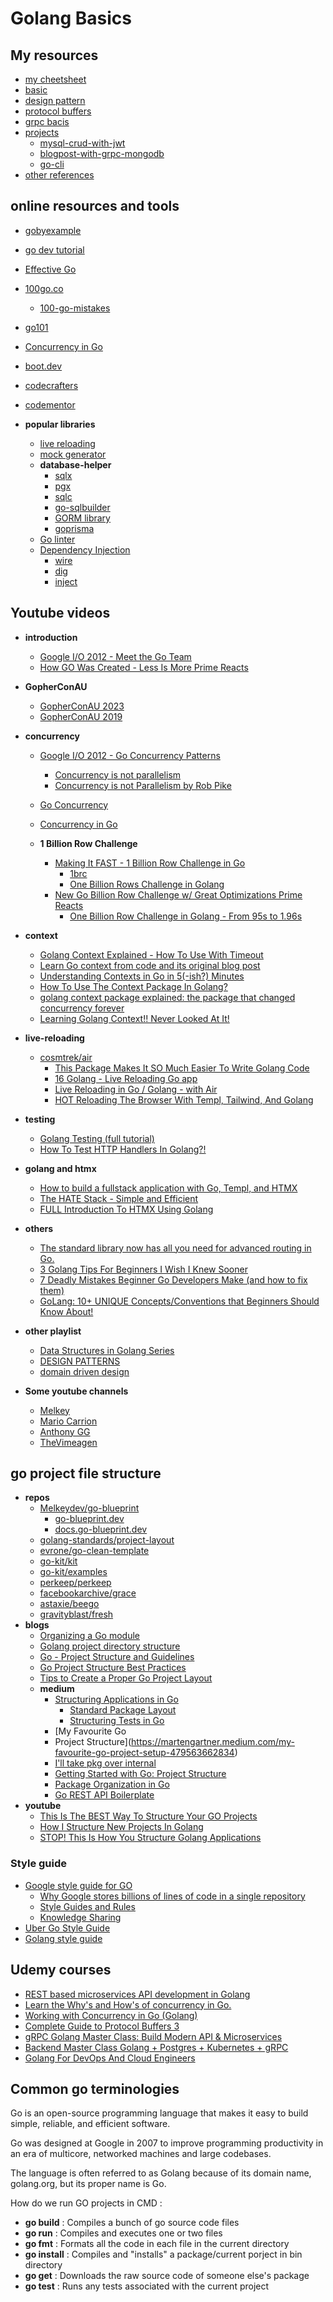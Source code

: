 # Golang Basics

## My resources
- [my cheetsheet](/cheetsheet.md)
- [basic](./basics/)
- [design pattern](./design-pattern/)
- [protocol buffers](./grpc/potocol-buffers/)
- [grpc bacis](./grpc/grpc-basics/)
- [projects](./projects/)
  - [mysql-crud-with-jwt](./projects/crud-jwt/)
  - [blogpost-with-grpc-mongodb](./projects/blog-grpc/)
  - [go-cli](./projects/go-cli/)
- [other references](./other-references.md)


## online resources and tools
- [gobyexample](https://gobyexample.com/)
- [go dev tutorial](https://go.dev/doc/tutorial/)
- [Effective Go](https://go.dev/doc/effective_go)
- [100go.co](https://100go.co/)
  - [100-go-mistakes](https://github.com/teivah/100-go-mistakes)
- [go101](https://go101.org/)
- [Concurrency in Go](https://edu.anarcho-copy.org/Programming%20Languages/Go/Concurrency%20in%20Go.pdf)
- [boot.dev](https://www.boot.dev/tracks/backend)
- [codecrafters](https://app.codecrafters.io/catalog)
- [codementor](https://www.codementor.io/mentorship/new)

- **popular libraries**
  - [live reloading](https://github.com/cosmtrek/air)
  - [mock generator](https://github.com/uber-go/mock)
  - **database-helper**
    - [sqlx](https://github.com/jmoiron/sqlx)
    - [pgx](https://github.com/jackc/pgx)
    - [sqlc](https://docs.sqlc.dev/en/stable/index.html)
    - [go-sqlbuilder](https://github.com/huandu/go-sqlbuilder)
    - [GORM library](https://gorm.io/)
    - [goprisma](https://goprisma.org/docs)
  - [Go linter](https://github.com/golangci/golangci-lint)
  - [Dependency Injection](https://blog.matthiasbruns.com/golang-the-ultimate-guide-to-dependency-injection)
    - [wire](https://github.com/google/wire/)
    - [dig](https://github.com/uber-go/dig)
    - [inject](https://github.com/facebookarchive/inject)




## Youtube videos
- **introduction**
  - [Google I/O 2012 - Meet the Go Team](https://www.youtube.com/watch?v=sln-gJaURzk)
  - [How GO Was Created - Less Is More Prime Reacts](https://www.youtube.com/watch?v=4EMcm9vzlnI)

- **GopherConAU**
  - [GopherConAU 2023](https://www.youtube.com/playlist?list=PLN_36A3Rw5hFsJqqs7olOAxxU-WJGlXS0)
  - [GopherConAU 2019](https://www.youtube.com/playlist?list=PLN_36A3Rw5hFJVoIf31_MeN67Pqj2NGrB)

- **concurrency**
  - [Google I/O 2012 - Go Concurrency Patterns](https://www.youtube.com/watch?v=f6kdp27TYZs)
    - [Concurrency is not parallelism](https://go.dev/blog/waza-talk)
    - [Concurrency is not Parallelism by Rob Pike](https://www.youtube.com/watch?v=oV9rvDllKEg)
  - [Go Concurrency](https://www.youtube.com/playlist?list=PL7g1jYj15RUNqJStuwE9SCmeOKpgxC0HP)
  - [Concurrency in Go](https://www.youtube.com/watch?v=LvgVSSpwND8)

  - **1 Billion Row Challenge**
    - [Making It FAST - 1 Billion Row Challenge in Go](https://www.youtube.com/watch?v=cYng524S-MA)
      - [1brc](https://github.com/shraddhaag/1brc)
      - [One Billion Rows Challenge in Golang](https://www.bytesizego.com/blog/one-billion-row-challenge-go)
    - [New Go Billion Row Challenge w/ Great Optimizations Prime Reacts](https://www.youtube.com/watch?v=SZ1PDS7iRU8)
      - [One Billion Row Challenge in Golang - From 95s to 1.96s](https://r2p.dev/b/2024-03-18-1brc-go/)
  
- **context**
  - [Golang Context Explained - How To Use With Timeout](https://www.youtube.com/watch?v=fXzzF5y6UEU)
  - [Learn Go context from code and its original blog post](https://www.youtube.com/watch?v=cXVI0vZFPkA)
  - [Understanding Contexts in Go in 5(-ish?) Minutes](https://www.youtube.com/watch?v=h2RdcrMLQAo)
  - [How To Use The Context Package In Golang?](https://www.youtube.com/watch?v=kaZOXRqFPCw)
  - [golang context package explained: the package that changed concurrency forever](https://www.youtube.com/watch?v=8omcakb31xQ)
  - [Learning Golang Context!! Never Looked At It!](https://www.youtube.com/watch?v=VMonYfJlrc0)

- **live-reloading**
  - [cosmtrek/air](https://github.com/cosmtrek/air)
    - [This Package Makes It SO Much Easier To Write Golang Code](https://www.youtube.com/watch?v=erdDM_LmChs)
    - [16 Golang - Live Reloading Go app](https://www.youtube.com/watch?v=txVO9DaETZA)
    - [Live Reloading in Go / Golang - with Air](https://www.youtube.com/watch?v=ErVx9QyoBQI)
    - [HOT Reloading The Browser With Templ, Tailwind, And Golang](https://www.youtube.com/watch?v=6Pj-Vlhp31Y)

- **testing**
  - [Golang Testing (full tutorial)](https://www.youtube.com/watch?v=FjkSJ1iXKpg)
  - [How To Test HTTP Handlers In Golang?!](https://www.youtube.com/watch?v=Ztk9d78HgC0)


- **golang and htmx**
  - [How to build a fullstack application with Go, Templ, and HTMX](https://dev.to/hackmamba/how-to-build-a-fullstack-application-with-go-templ-and-htmx-4444)
  - [The HATE Stack - Simple and Efficient](https://www.youtube.com/watch?v=bti-bnGbyak)
  - [FULL Introduction To HTMX Using Golang](https://www.youtube.com/watch?v=x7v6SNIgJpE)

- **others**
  - [The standard library now has all you need for advanced routing in Go.](https://www.youtube.com/watch?v=H7tbjKFSg58)
  - [3 Golang Tips For Beginners I Wish I Knew Sooner](https://www.youtube.com/watch?v=PUPqnDYoMgU)
  - [7 Deadly Mistakes Beginner Go Developers Make (and how to fix them)](https://www.youtube.com/watch?v=biGr232TBwc)
  - [GoLang: 10+ UNIQUE Concepts/Conventions that Beginners Should Know About!](https://www.youtube.com/watch?v=CK5rLpZk5A8)

- **other playlist**
  - [Data Structures in Golang Series](https://www.youtube.com/playlist?list=PL0q7mDmXPZm7s7weikYLpNZBKk5dCoWm6)
  - [DESIGN PATTERNS](https://www.youtube.com/playlist?list=PLfyLecA5DLOcUXmgk3BLDgWQvBoHbea2m)
  - [domain driven design](https://www.youtube.com/playlist?list=PLeoD63TPS-_ZofX56-vg8gJVXpDEpsIDW)

- **Some youtube channels**
  - [Melkey](https://www.youtube.com/@MelkeyDev/playlists)
  - [Mario Carrion](https://www.youtube.com/@MarioCarrion/playlists)
  - [Anthony GG](https://www.youtube.com/@anthonygg_/playlists)
  - [TheVimeagen](https://www.youtube.com/@TheVimeagen/videos)



## go project file structure
- **repos**
  - [Melkeydev/go-blueprint](https://github.com/Melkeydev/go-blueprint)
    - [go-blueprint.dev](https://go-blueprint.dev/)
    - [docs.go-blueprint.dev](https://docs.go-blueprint.dev/)
  - [golang-standards/project-layout](https://github.com/golang-standards/project-layout)
  - [evrone/go-clean-template](https://github.com/evrone/go-clean-template)
  - [go-kit/kit](https://github.com/go-kit/kit)
  - [go-kit/examples](https://github.com/go-kit/examples)
  - [perkeep/perkeep](https://github.com/perkeep/perkeep)
  - [facebookarchive/grace](https://github.com/facebookarchive/grace)
  - [astaxie/beego](https://github.com/astaxie/beego)
  - [gravityblast/fresh](https://github.com/gravityblast/fresh)
- **blogs**
  - [Organizing a Go module](https://go.dev/doc/modules/layout)
  - [Golang project directory structure](https://stackoverflow.com/questions/46646559/golang-project-directory-structure)
  - [Go - Project Structure and Guidelines](https://dev.to/jinxankit/go-project-structure-and-guidelines-4ccm)
  - [Go Project Structure Best Practices](https://tutorialedge.net/golang/go-project-structure-best-practices/)
  - [Tips to Create a Proper Go Project Layout](https://www.developer.com/languages/go-project-layout/)
  - **medium**
    - [Structuring Applications in Go](https://medium.com/@benbjohnson/structuring-applications-in-go-3b04be4ff091)
      - [Standard Package Layout](https://medium.com/@benbjohnson/standard-package-layout-7cdbc8391fc1)
      - [Structuring Tests in Go](https://medium.com/@benbjohnson/structuring-tests-in-go-46ddee7a25c)
    - [My Favourite Go
    -  Project Structure](https://martengartner.medium.com/my-favourite-go-project-setup-479563662834)
      - [I'll take pkg over internal](https://travisjeffery.com/b/2019/11/i-ll-take-pkg-over-internal/)
    - [Getting Started with Go: Project Structure](https://medium.com/evendyne/getting-started-with-go-project-structure-ab8814ded9c3)
    - [Package Organization in Go](https://medium.com/@leodahal4/package-organization-in-go-34efb1cd99a6)
    - [Go REST API Boilerplate](https://medium.com/@bhadange.atharv/go-rest-api-boilerplate-c9d25f99acbe)
- **youtube**
  - [This Is The BEST Way To Structure Your GO Projects](https://www.youtube.com/watch?v=dxPakeBsgl4)
  - [How I Structure New Projects In Golang](https://www.youtube.com/watch?v=dJIUxvfSg6A)
  - [STOP! This Is How You Structure Golang Applications](https://www.youtube.com/watch?v=eSDYl-RuHjc)


### Style guide
- [Google style guide for GO](https://google.github.io/styleguide/go/)
  - [Why Google stores billions of lines of code in a single repository](https://dl.acm.org/doi/pdf/10.1145/2854146?trk=public_post_comment-text)
  - [Style Guides and Rules](https://abseil.io/resources/swe-book/html/ch08.html#style_guides_and_rules)
  - [Knowledge Sharing](https://abseil.io/resources/swe-book/html/ch03.html#readability_standardized_mentorship_thr)
- [Uber Go Style Guide](https://github.com/uber-go/guide/blob/master/style.md)
- [Golang style guide](https://developers.mattermost.com/contribute/more-info/server/style-guide/)


## Udemy courses

- [REST based microservices API development in Golang](https://www.udemy.com/course/rest-based-microservices-api-development-in-go-lang)
- [Learn the Why's and How's of concurrency in Go.](https://udemy.com/course/concurrency-in-go-golang)
- [Working with Concurrency in Go (Golang)](https://www.udemy.com/course/working-with-concurrency-in-go-golang/)
- [Complete Guide to Protocol Buffers 3](https://www.udemy.com/course/protocol-buffers/)
- [gRPC Golang Master Class: Build Modern API & Microservices](https://www.udemy.com/course/grpc-golang/)
- [Backend Master Class Golang + Postgres + Kubernetes + gRPC](https://udemy.com/course/backend-master-class-golang-postgresql-kubernetes/)
- [Golang For DevOps And Cloud Engineers](https://udemy.com/course/golang-for-devops-and-cloud-engineers/)


## Common go terminologies

Go is an open-source programming language that makes it easy to build simple, reliable, and efficient software.

Go was designed at Google in 2007 to improve programming productivity in an era of multicore, networked machines and large codebases.

The language is often referred to as Golang because of its domain name, golang.org, but its proper name is Go.

How do we run GO projects in CMD :
- **go build** : Compiles a bunch of go source code files
- **go run** : Compiles and executes one or two files
- **go fmt** : Formats all the code in each file in the current directory
- **go install** : Compiles and "installs" a package/current porject in bin directory
- **go get** : Downloads the raw source code of someone else's package
- **go test** : Runs any tests associated with the current project
